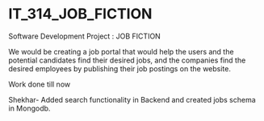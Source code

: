 # IT_314_JOB_FICTION
Software Development Project : JOB FICTION 

We would be creating a job portal that would help the users and the potential candidates find their desired jobs, and the companies find the desired employees by publishing their job postings on the website.

Work done till now

Shekhar- Added search functionality in Backend and created jobs schema in Mongodb.
